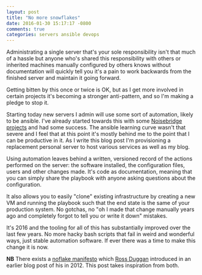 ```yaml
---
layout: post
title: "No more snowflakes"
date: 2016-01-30 15:17:17 -0800
comments: true
categories: servers ansible devops
---
```


Administrating a single server that's your sole responsibility isn't that much of a
hassle but anyone who's shared this responsibility with others or inherited
machines manually configured by others knows without documentation will quickly
tell you it's a pain to work backwards from the finished server and maintain it
going forward. 

Getting bitten by this once or twice is OK, but as I get more involved in certain projects
it's becoming a stronger anti-pattern, and so I'm making a pledge to stop it. 

Starting today new servers I admin will use some sort of automation, likely to
be ansible. I've already started towards this with some
[Noisebridge projects](https://github.com/patrickod/noisebridge-ansible) and had
some success. The ansible learning curve wasn't that severe and I feel that at
this point it's mostly behind me to the point that I can be productive in it. As
I write this blog post I'm provisioning a replacement personal server to host
various services as well as my blog. 

Using automation leaves behind a written, versioned record of the actions
performed on the server: the software installed, the configuration files, users
and other changes made. It's code as documentation, meaning that you can simply
share the playbook with anyone asking questions about the configuration.

It also allows you to easily "clone" existing infrastructure by creating a new
VM and running the playbook such that the end state is the same of your
production system. No gotchas, no "oh I made that change manually years ago and
completely forgot to tell you or write it down" mistakes.

It's 2016 and the tooling for all of this has substantially improved over the
last few years. No more hacky bash scripts that fail in weird and wonderful
ways, just stable automation software. If ever there was a time to make this
change it is now.

**NB** There exists a [noflake manifesto](http://noflake.org) which
  [Ross Duggan](http://rossduggan.ie/blog/infrastructure/the-noflake-manifesto/index.html)
  introduced in an earlier blog post of his in 2012. This post takes inspiration
  from both.
